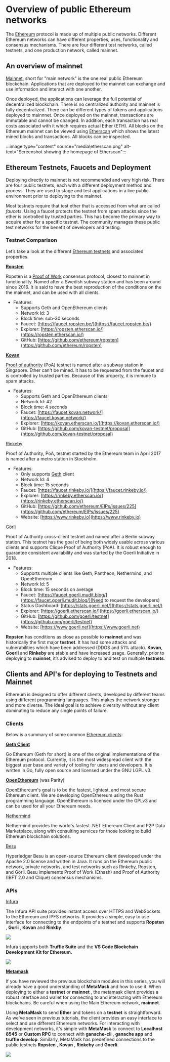 # Overview of public Ethereum networks

The [Ethereum](https://ethereum.org/?azure-portal=true) protocol is made up of multiple public networks. Different Ethereum networks can have different properties, uses, functionality and consensus mechanisms. There are four different test networks, called testnets, and one production network, called mainnet.

## An overview of mainnet

[Mainnet](https://ethereum.org/en/glossary/#mainnet), short for "main network" is the one real public Ethereum blockchain. Applications that are deployed to the mainnet can exchange and use information and interact with one another.

Once deployed, the applications can leverage the full potential of decentralized blockchain. There is no centralized authority and mainnet is fully decentralized. There can be different types of tokens and applications deployed to mainnnet. Once deployed on the mainnet, transactions are immutable and cannot be changed. In addition, each transaction has real costs associated with it which requires actual Ether (ETH). All blocks on the Ethereum mainnet can be viewed using [Etherscan](https://etherscan.io/) which shows the latest mined blocks and transactions. All blocks can be inspected.

:::image type="content" source="media\etherscan.png" alt-text="Screenshot showing the homepage of Etherscan":::

## Ethereum Testnets, Faucets and Deployment

Deploying directly to mainnet is not recommended and very high risk. There are four public testnets, each with a different deployment method and process. They are used to stage and test applications in a live public environment prior to deploying to the mainnet.

 Most testnets require that test ether that is accessed from what are called *faucets*. Using a faucet protects the testnet from spam attacks since the ether is controlled by trusted parties. This has become the primary way to acquire ether for a specific testnet. The community manages these public test networks for the benefit of developers and testing.

### Testnet Comparison

Let’s take a look at the different [Ethereum testnets](https://ethereum.org/en/developers/docs/networks/#testnets) and associated properties.

[**Ropsten**](https://ropsten.etherscan.io/?azure-portal=true)

Ropsten is a [Proof of Work](https://www.investopedia.com/terms/p/proof-work.asp?azure-portal=true) consensus protocol, closest to mainnet in functionality. Named after a Swedish subway station and has been around since 2016. It is said to have the best reproduction of the conditions on the the mainnet, and can be used with all clients.

- Features:
  - Supports Geth and OpenEthereum clients
  - Network Id: 3
  - Block time: sub-30 seconds
  - Faucet: [https://faucet.ropsten.be/](https://faucet.ropsten.be/)
  - Explorer: [https://ropsten.etherscan.io/](https://ropsten.etherscan.io/)
  - GitHub: [https://github.com/ethereum/ropsten](https://github.com/ethereum/ropsten)

[**Kovan**](https://kovan-testnet.github.io/website/?azure-portal=true)

[Proof of authority](https://academy.binance.com/en/articles/proof-of-authority-explained/?azure-portal=true) (PoA) testnet is named after a subway station in Singapore. Ether can't be mined. It has to be requested from the faucet and is controlled by trusted parties. Because of this property, it is immune to spam attacks.

- Features:
  - Supports Geth and OpenEthereum clients
  - Network Id: 42
  - Block time: 4 seconds
  - Faucet: [https://faucet.kovan.network/](https://faucet.kovan.network/)
  - Explorer: [https://kovan.etherscan.io/](https://kovan.etherscan.io/)
  - GitHub: [https://github.com/kovan-testnet/proposal](https://github.com/kovan-testnet/proposal)

[Rinkeby](https://www.rinkeby.io/?azure-portal=true)

Proof of Authority, PoA, testnet started by the Ethereum team in April 2017 is named after a metro station in Stockholm.

- Features:
  - Only supports [Geth](https://geth.ethereum.org/?azure-portal=true) client
  - Network Id: 4
  - Block time: 15 seconds
  - Faucet: [https://faucet.rinkeby.io/](https://faucet.rinkeby.io/)
  - Explorer: [https://rinkeby.etherscan.io/](https://rinkeby.etherscan.io/)
  - GitHub: [https://github.com/ethereum/EIPs/issues/225](https://github.com/ethereum/EIPs/issues/225)
  - Website: [https://www.rinkeby.io](https://www.rinkeby.io)

[Görli](https://goerli.net/?azure-portal=true)

Proof of Authority cross-client testnet and named after a Berlin subway station. This testnet has the goal of being both widely usable across various clients and supports Clique Proof of Authority (PoA). It is robust enough to guarantee consistent availability and was started by the Goerli Initiative in 2018.

- Features:
  - Supports multiple clients like Geth, Pantheon, Nethermind, and OpenEthereum
  - Network Id: 5
  - Block time: 15 seconds on average
  - Faucet: [https://faucet.goerli.mudit.blog/](https://faucet.goerli.mudit.blog/)(Need to request the developers)
  - Status Dashboard: [https://stats.goerli.net/](https://stats.goerli.net/)
  - Explorer: [https://goerli.etherscan.io/](https://goerli.etherscan.io/)
  - GitHub: [https://github.com/goerli/testnet](https://github.com/goerli/testnet)
  - Website: [https://www.goerli.net](https://www.goerli.net)

**Ropsten** has conditions as close as possible to **mainnet** and was historically the first major **testnet**. It has had some attacks and vulnerabilities which have been addressed (DDOS and 51% attack). **Kovan**, **Goerli** and **Rinkeby** are stable and have increased usage. Generally, prior to deploying to **mainnet**, it’s advised to deploy to and test on multiple **testnets**.

## Clients and API's for deploying to **Testnets** and **Mainnet**

Ethereum is designed to offer different clients, developed by different teams using different programming languages. This makes the network stronger and more diverse. The ideal goal is to achieve diversity without any client dominating to reduce any single points of failure.

### Clients

Below is a summary of some common [Ethereum clients](https://ethereum.org/en/developers/docs/nodes-and-clients/#clients):

[**Geth Client**](https://geth.ethereum.org/?azure-portal=true)

Go Ethereum (Geth for short) is one of the original implementations of the Ethereum protocol. Currently, it is the most widespread client with the biggest user base and variety of tooling for users and developers. It is written in Go, fully open source and licensed under the GNU LGPL v3.

[**OpenEthereum**](https://github.com/openethereum/openethereum) (was Parity)

OpenEthereum's goal is to be the fastest, lightest, and most secure Ethereum client. We are developing OpenEthereum using the Rust programming language. OpenEthereum is licensed under the GPLv3 and can be used for all your Ethereum needs.

[Nethermind](https://nethermind.io/)

Nethermind provides the world's fastest .NET Ethereum Client and P2P Data Marketplace, along with consulting services for those looking to build Ethereum blockchain solutions.

[Besu](https://besu.hyperledger.org/en/stable/)

Hyperledger Besu is an open-source Ethereum client developed under the Apache 2.0 license and written in Java. It runs on the Ethereum public network, private networks, and test networks such as Rinkeby, Ropsten, and Görli. Besu implements Proof of Work (Ethash) and Proof of Authority (IBFT 2.0 and Clique) consensus mechanisms.

### APIs

[Infura](https://infura.io/?azure-portal=true)

The Infura API suite provides instant access over HTTPS and WebSockets to the Ethereum and IPFS networks. It provides a simple, easy to use interface for connecting to the endpoints of a testnet and supports **Ropsten** , **Gorli** , **Kovan** and **Rinkby**.

![](./Images/Infura_Image1.png)

Infura supports both **Truffle Suite** and the **VS Code Blockchain Development Kit for Ethereum.**

![](./Images/VSCode_Blockchain_Dev_Kit.png)

[**Metamask**](https://metamask.io/?azure-portal=true)

If you have reviewed the previous blockchain modules in this series, you will already have a good understanding of **MetaMask** and how to use it. When deploying to either a **testnet** or **mainnet** , the metamask client provides a robust interface and wallet for connecting to and interacting with Ethereum blockchains. Be careful when using the Main Ethereum network, **mainnet**.

Using **MetaMask** to send **Ether** and tokens on a **testnet** is straightforward. As we've seen in previous tutorials, the client provides an easy interface to select and use different Ethereum networks. For interacting with development networks, it's simple with **MetaMask** to connect to **Localhost 8545** or **Custom RPC** to connect with **ganache-cli** , **ganache app** and **truffle develop**. Similarly, MetaMask has predefined connections to the public testnets **Ropsten** , **Kovan** , **Rinkeby** and **Goerli**.

![](./Images/MetaMask_Mainnet1.png)
